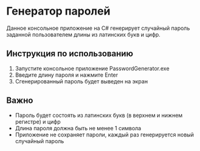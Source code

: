 # Генератор паролей

Данное консольное приложение на C# генерирует случайный пароль заданной пользователем длины из латинских букв и цифр.

## Инструкция по использованию

1. Запустите консольное приложение PasswordGenerator.exe
2. Введите длину пароля и нажмите Enter
3. Сгенерированный пароль будет выведен на экран

## Важно

- Пароль будет состоять из латинских букв (в верхнем и нижнем регистре) и цифр
- Длина пароля должна быть не менее 1 символа
- Приложение не сохраняет пароли, каждый раз генерируется новый случайный пароль
